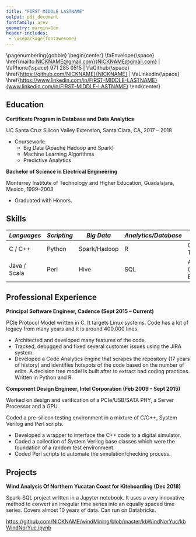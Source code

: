 ```yaml
---
title: "FIRST MIDDLE LASTNAME"
output: pdf_document
fontfamily: arev
geometry: margin=1cm
header-includes:
 - \usepackage{fontawesome}
---
```

\pagenumbering{gobble}
\begin{center}
\faEnvelope{\space} \href{mailto:NICKNAME@gmail.com}{NICKNAME@gmail.com} |
\faPhone{\space} 971 285 0515 | 
\faGithub{\space} \href{https://github.com/NICKNAME}{NICKNAME} | 
\faLinkedin{\space} \href{https://www.linkedin.com/in/FIRST-MIDDLE-LASTNAME}{www.linkedin.com/in/FIRST-MIDDLE-LASTNAME}
\end{center}

## Education

**Certificate Program in Database and Data Analytics**

UC Santa Cruz Silicon Valley Extension, Santa Clara, CA, 2017 – 2018

* Coursework:
    + Big Data (Apache Hadoop and Spark)
    + Machine Learning Algorithms
    + Predictive Analytics

**Bachelor of Science in Electrical Engineering**

Monterrey Institute of Technology and Higher Education, Guadalajara, Mexico, 1999–2003

  * Graduated with Honors.

## Skills

*Languages*  | *Scripting* | *Big Data*          | *Analytics/Database* | *Others*
-------------|-------------|---------------------|----------------------|----------------
C / C++      | Python      | Spark/Hadoop        | R                    | GNU Toolchain
Java / Scala | Perl        | Hive                | SQL                  | AWS (EC2, EMR)

## Professional Experience

**Principal Software Engineer, Cadence (Sept 2015 – Current)**

PCIe Protocol Model written in C. It targets Linux systems. Code has a lot of legacy from many years and it is around 400,000 lines.

  * Architected and developed many features of the code.
  * Tracked, debugged and fixed several customer issues using the JIRA system.
  * Developed a Code Analytics engine that scrapes the repository (17 years of history) and identifies hotspots of the code based on the number of edits. A decision tree model is built after to extract bad coding practices. Written in Python and R.

**Component Design Engineer, Intel Corporation (Feb 2009 – Sept 2015)**

Worked on design and verification of a PCIe/USB/SATA PHY, a Server Processor and a GPU.



Coded a pre-silicon testing environment in a mixture of C/C++, System Verilog and Perl scripts.

  * Developed a wrapper to interface the C++ code to a digital simulator.
  * Coded a collection of System Verilog base classes which were the foundation of a random test environment.
  * Coded Perl scripts to automate the simulation/checking process.
  
## Projects

**Wind Analysis Of Northern Yucatan Coast for Kiteboarding (Dec 2018)**

Spark-SQL project written in a Jupyter notebook. It uses a very innovative method to convert an irregular time series into an equally spaced time series. Covers almost 10 years of data. Can run on Databricks.

https://github.com/NICKNAME/windMining/blob/master/kbWindNorYuc/kbWindNorYuc.ipynb
